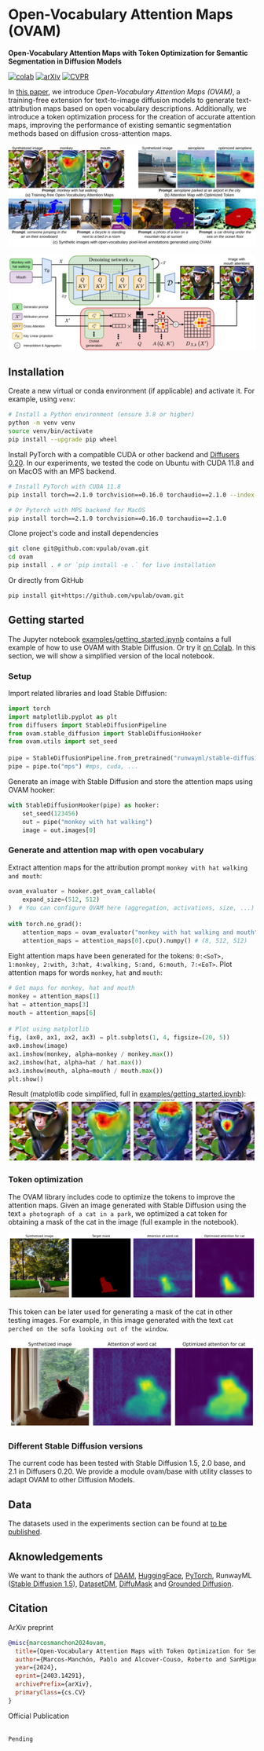# Open-Vocabulary Attention Maps (OVAM)

**Open-Vocabulary Attention Maps with Token Optimization for Semantic Segmentation in Diffusion Models**


[![colab](https://colab.research.google.com/assets/colab-badge.svg)](https://colab.research.google.com/github/vpulab/ovam/blob/main/examples/ovam_getting_started_colab.ipynb)
[![arXiv](https://img.shields.io/badge/arXiv-2403.14291-b31b1b.svg)](https://arxiv.org/abs/2403.14291)
[![CVPR](https://img.shields.io/badge/pending-publication?label=CVPR%202024&color=blue&link=https%3A%2F%2Fcvpr.thecvf.com%2F)](https://cvpr.thecvf.com/)


In [this paper](https://arxiv.org/abs/2403.14291), we introduce *Open-Vocabulary Attention Maps (OVAM)*, a training-free extension for text-to-image diffusion models to generate text-attribution maps based on open vocabulary descriptions. Additionally, we introduce a token optimization process for the creation of accurate attention maps, improving the performance of existing semantic segmentation methods based on diffusion cross-attention maps.

![teaser](docs/assets/teaser.svg)

![diagram](docs/assets/diagram-OVAM.svg)

## Installation

Create a new virtual or conda environment (if applicable) and activate it. For example, using `venv`:

```bash
# Install a Python environment (ensure 3.8 or higher)
python -m venv venv
source venv/bin/activate
pip install --upgrade pip wheel
```

Install PyTorch with a compatible CUDA or other backend and [Diffusers 0.20](https://pypi.org/project/diffusers/0.20.2/). In our experiments, we tested the code on Ubuntu with CUDA 11.8 and on MacOS with an MPS backend.

```bash
# Install PyTorch with CUDA 11.8
pip install torch==2.1.0 torchvision==0.16.0 torchaudio==2.1.0 --index-url https://download.pytorch.org/whl/cu118
```

```bash
# Or Pytorch with MPS backend for MacOS
pip install torch==2.1.0 torchvision==0.16.0 torchaudio==2.1.0
```

Clone project's code and install dependencies

```bash
git clone git@github.com:vpulab/ovam.git
cd ovam
pip install . # or `pip install -e .` for live installation
```

Or directly from GitHub

```bash
pip install git+https://github.com/vpulab/ovam.git
```

## Getting started

The Jupyter notebook [examples/getting_started.ipynb](./examples/getting_started.ipynb) contains a full example of how to use OVAM with Stable Diffusion. Or try it [on Colab](https://colab.research.google.com/github/vpulab/ovam/blob/main/examples/ovam_getting_started_colab.ipynb).
In this section, we will show a simplified version of the local notebook.

### Setup
Import related libraries and load Stable Diffusion:

```python
import torch
import matplotlib.pyplot as plt
from diffusers import StableDiffusionPipeline
from ovam.stable_diffusion import StableDiffusionHooker
from ovam.utils import set_seed

pipe = StableDiffusionPipeline.from_pretrained("runwayml/stable-diffusion-v1-5")
pipe = pipe.to("mps") #mps, cuda, ...
```

Generate an image with Stable Diffusion and store the attention maps using OVAM hooker:

```python
with StableDiffusionHooker(pipe) as hooker:
    set_seed(123456)
    out = pipe("monkey with hat walking")
    image = out.images[0]
```
### Generate and attention map with open vocabulary

Extract attention maps for the attribution prompt `monkey with hat walking and mouth`:

```python
ovam_evaluator = hooker.get_ovam_callable(
    expand_size=(512, 512)
)  # You can configure OVAM here (aggregation, activations, size, ...)

with torch.no_grad():
    attention_maps = ovam_evaluator("monkey with hat walking and mouth")
    attention_maps = attention_maps[0].cpu().numpy() # (8, 512, 512)
```

Eight attention maps have been generated for the tokens:  `0:<SoT>, 1:monkey, 2:with, 3:hat, 4:walking, 5:and, 6:mouth, 7:<EoT>`. Plot attention maps for words `monkey`, `hat` and `mouth`:

```python
# Get maps for monkey, hat and mouth
monkey = attention_maps[1]
hat = attention_maps[3]
mouth = attention_maps[6]

# Plot using matplotlib
fig, (ax0, ax1, ax2, ax3) = plt.subplots(1, 4, figsize=(20, 5))
ax0.imshow(image)
ax1.imshow(monkey, alpha=monkey / monkey.max())
ax2.imshow(hat, alpha=hat / hat.max())
ax3.imshow(mouth, alpha=mouth / mouth.max())
plt.show()
```
Result (matplotlib code simplified, full in [examples/getting_started.ipynb](./examples/getting_started.ipynb)):
![result](docs/assets/attention_maps.svg)

### Token optimization

The OVAM library includes code to optimize the tokens to improve the attention maps. Given an image generated with Stable Diffusion using the text `a photograph of a cat in a park`, we optimized a cat token for obtaining a mask of the cat in the image (full example in the notebook).

![Token optimization](docs/assets/optimized_training_attention.svg)

This token can be later used for generating a mask of the cat in other testing images. For example, in this image generated with the text `cat perched on the sofa looking out of the window`.

![Token optimization](docs/assets/optimized_testing_attention.svg)

### Different Stable Diffusion versions

The current code has been tested with Stable Diffusion 1.5, 2.0 base, and 2.1 in Diffusers 0.20. We provide a module ovam/base with utility classes to adapt OVAM to other Diffusion Models.

## Data

The datasets used in the experiments section can be found at [to be published](http://www-vpu.eps.uam.es/webvpu/es/recursos-publicos/datasets/).

## Aknowledgements

We want to thank the authors of [DAAM](https://github.com/castorini/daam), [HuggingFace](https://huggingface.co/docs/diffusers/index), [PyTorch](https://pytorch.org/), RunwayML ([Stable Diffusion 1.5](https://huggingface.co/runwayml/stable-diffusion-v1-5)), [DatasetDM](https://github.com/showlab/DatasetDM), [DiffuMask](https://github.com/weijiawu/DiffuMask) and [Grounded Diffusion](https://github.com/Lipurple/Grounded-Diffusion).

## Citation

ArXiv preprint

```bibtex
@misc{marcosmanchon2024ovam,
  title={Open-Vocabulary Attention Maps with Token Optimization for Semantic Segmentation in Diffusion Models},
  author={Marcos-Manchón, Pablo and Alcover-Couso, Roberto and SanMiguel, Juan C. and Martínez, Jose M.},
  year={2024},
  eprint={2403.14291},
  archivePrefix={arXiv},
  primaryClass={cs.CV}
}
```

Official Publication

```

Pending 

```

